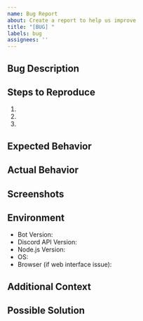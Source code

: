 ```yaml
---
name: Bug Report
about: Create a report to help us improve
title: "[BUG] "
labels: bug
assignees: ''
---
```


## Bug Description
<!-- A clear and concise description of what the bug is -->

## Steps to Reproduce
1. <!-- First step -->
2. <!-- Second step -->
3. <!-- And so on... -->

## Expected Behavior
<!-- A clear and concise description of what you expected to happen -->

## Actual Behavior
<!-- A clear and concise description of what actually happened -->

## Screenshots
<!-- If applicable, add screenshots to help explain your problem -->

## Environment
- Bot Version: <!-- e.g., 1.0.0 -->
- Discord API Version: <!-- if known -->
- Node.js Version: <!-- e.g., 16.14.0 -->
- OS: <!-- e.g., Windows 10, Ubuntu 20.04 -->
- Browser (if web interface issue): <!-- e.g., Chrome 96, Firefox 94 -->

## Additional Context
<!-- Add any other context about the problem here -->

## Possible Solution
<!-- If you have any ideas on how to solve the issue, please describe them here -->
